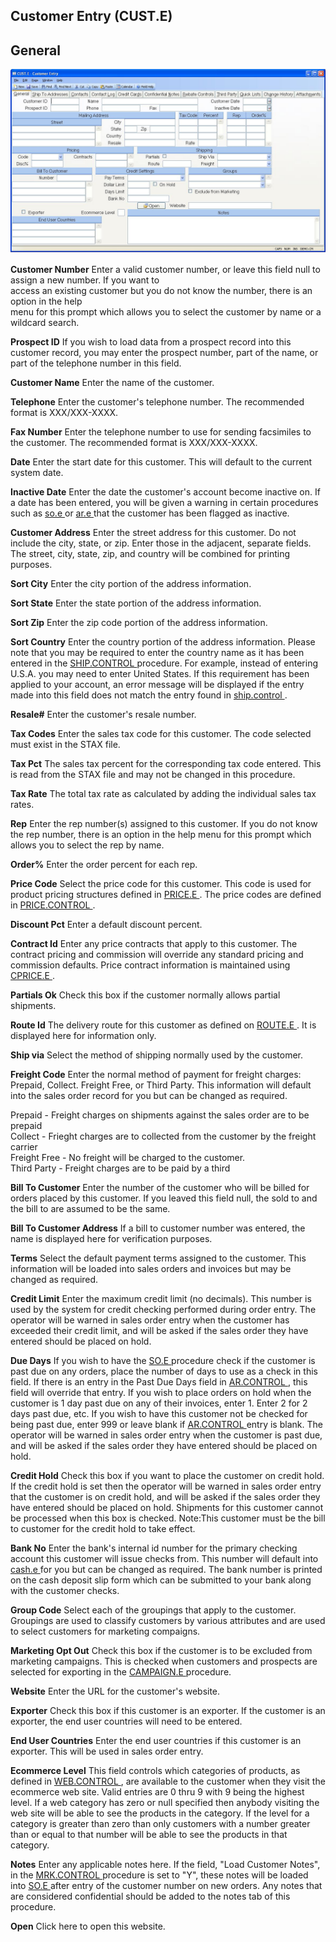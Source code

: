##  Customer Entry (CUST.E)

<PageHeader />

##  General

![](./CUST-E-1.jpg)

**Customer Number** Enter a valid customer number, or leave this field null to
assign a new number. If you want to  
access an existing customer but you do not know the number, there is an option
in the help  
menu for this prompt which allows you to select the customer by name or a
wildcard search.  
  
**Prospect ID** If you wish to load data from a prospect record into this
customer record, you may enter the prospect number, part of the name, or part
of the telephone number in this field.  
  
**Customer Name** Enter the name of the customer.  
  
**Telephone** Enter the customer's telephone number. The recommended format is
XXX/XXX-XXXX.  
  
**Fax Number** Enter the telephone number to use for sending facsimiles to the
customer. The recommended format is XXX/XXX-XXXX.  
  
**Date** Enter the start date for this customer. This will default to the
current system date.  
  
**Inactive Date** Enter the date the customer's account become inactive on. If a date has been entered, you will be given a warning in certain procedures such as [ so.e ](so-e/README.md) or [ ar.e ](../../../../../../../../rover/AP-OVERVIEW/AP-ENTRY/ACCT-CONTROL/ACCT-CONTROL-1/ar-e) that the customer has been flagged as inactive.   
  
**Customer Address** Enter the street address for this customer. Do not
include the city, state, or zip. Enter those in the adjacent, separate fields.
The street, city, state, zip, and country will be combined for printing
purposes.  
  
**Sort City** Enter the city portion of the address information.  
  
**Sort State** Enter the state portion of the address information.  
  
**Sort Zip** Enter the zip code portion of the address information.  
  
**Sort Country** Enter the country portion of the address information. Please note that you may be required to enter the country name as it has been entered in the [ SHIP.CONTROL ](../CUST-E-8/ship-control) procedure. For example, instead of entering U.S.A. you may need to enter United States. If this requirement has been applied to your account, an error message will be displayed if the entry made into this field does not match the entry found in [ ship.control ](ship-control/README.md) .   
  
**Resale#** Enter the customer's resale number.  
  
**Tax Codes** Enter the sales tax code for this customer. The code selected
must exist in the STAX file.  
  
**Tax Pct** The sales tax percent for the corresponding tax code entered. This
is read from the STAX file and may not be changed in this procedure.  
  
**Tax Rate** The total tax rate as calculated by adding the individual sales
tax rates.  
  
**Rep** Enter the rep number(s) assigned to this customer. If you do not know
the rep number, there is an option in the help menu for this prompt which
allows you to select the rep by name.  
  
**Order%** Enter the order percent for each rep.  
  
**Price Code** Select the price code for this customer. This code is used for product pricing structures defined in [ PRICE.E ](PRICE-E/README.md) . The price codes are defined in [ PRICE.CONTROL ](PRICE-CONTROL/README.md) .   
  
**Discount Pct** Enter a default discount percent.  
  
**Contract Id** Enter any price contracts that apply to this customer. The contract pricing and commission will override any standard pricing and commission defaults. Price contract information is maintained using [ CPRICE.E ](CPRICE-E/README.md) .   
  
**Partials Ok** Check this box if the customer normally allows partial
shipments.  
  
**Route Id** The delivery route for this customer as defined on [ ROUTE.E ](ROUTE-E/README.md) . It is displayed here for information only.   
  
**Ship via** Select the method of shipping normally used by the customer.  
  
**Freight Code** Enter the normal method of payment for freight charges:
Prepaid, Collect. Freight Free, or Third Party. This information will default
into the sales order record for you but can be changed as required.  
  
Prepaid - Freight charges on shipments against the sales order are to be
prepaid  
Collect - Frieght charges are to collected from the customer by the freight
carrier  
Freight Free - No freight will be charged to the customer.  
Third Party - Freight charges are to be paid by a third  
  
**Bill To Customer** Enter the number of the customer who will be billed for
orders placed by this customer. If you leaved this field null, the sold to and
the bill to are assumed to be the same.  
  
**Bill To Customer Address** If a bill to customer number was entered, the
name is displayed here for verification purposes.  
  
**Terms** Select the default payment terms assigned to the customer. This
information will be loaded into sales orders and invoices but may be changed
as required.  
  
**Credit Limit** Enter the maximum credit limit (no decimals). This number is
used by the system for credit checking performed during order entry. The
operator will be warned in sales order entry when the customer has exceeded
their credit limit, and will be asked if the sales order they have entered
should be placed on hold.  
  
**Due Days** If you wish to have the [ SO.E ](../../../../../../../../rover/AP-OVERVIEW/AP-ENTRY/AP-E/AP-E-1/CURRENCY-CONTROL/SO-E) procedure check if the customer is past due on any orders, place the number of days to use as a check in this field. If there is an entry in the Past Due Days field in [ AR.CONTROL ](../../../../../../../../rover/AP-OVERVIEW/AP-ENTRY/CHECKS-E4/AR-CONTROL) , this field will override that entry. If you wish to place orders on hold when the customer is 1 day past due on any of their invoices, enter 1. Enter 2 for 2 days past due, etc. If you wish to have this customer not be checked for being past due, enter 999 or leave blank if [ AR.CONTROL ](../../../../../../../../rover/AP-OVERVIEW/AP-ENTRY/CHECKS-E4/AR-CONTROL) entry is blank. The operator will be warned in sales order entry when the customer is past due, and will be asked if the sales order they have entered should be placed on hold.   
  
**Credit Hold** Check this box if you want to place the customer on credit
hold. If the credit hold is set then the operator will be warned in sales
order entry that the customer is on credit hold, and will be asked if the
sales order they have entered should be placed on hold. Shipments for this
customer cannot be processed when this box is checked. Note:This customer must
be the bill to customer for the credit hold to take effect.  
  
**Bank No** Enter the bank's internal id number for the primary checking account this customer will issue checks from. This number will default into [ cash.e ](../../../../../../../../rover/AP-OVERVIEW/AP-ENTRY/ACCT-CONTROL/ACCT-CONTROL-2/CASH-F1/cash-e) for you but can be changed as required. The bank number is printed on the cash deposit slip form which can be submitted to your bank along with the customer checks.   
  
**Group Code** Select each of the groupings that apply to the customer.
Groupings are used to classify customers by various attributes and are used to
select customers for marketing compaigns.  
  
**Marketing Opt Out** Check this box if the customer is to be excluded from marketing campaigns. This is checked when customers and prospects are selected for exporting in the [ CAMPAIGN.E ](CAMPAIGN-E/README.md) procedure.   
  
**Website** Enter the URL for the customer's website.  
  
**Exporter** Check this box if this customer is an exporter. If the customer
is an exporter, the end user countries will need to be entered.  
  
**End User Countries** Enter the end user countries if this customer is an
exporter. This will be used in sales order entry.  
  
**Ecommerce Level** This field controls which categories of products, as defined in [ WEB.CONTROL ](WEB-CONTROL/README.md) , are available to the customer when they visit the ecommerce web site. Valid entries are 0 thru 9 with 9 being the highest level. If a web category has zero or null specified then anybody visiting the web site will be able to see the products in the category. If the level for a category is greater than zero than only customers with a number greater than or equal to that number will be able to see the products in that category.   
  
**Notes** Enter any applicable notes here. If the field, "Load Customer Notes", in the [ MRK.CONTROL ](../../../../../../../../rover/AP-OVERVIEW/AP-ENTRY/AP-E/AP-E-1/CURRENCY-CONTROL/SO-E/MRK-CONTROL) procedure is set to "Y", these notes will be loaded into [ SO.E ](../../../../../../../../rover/AP-OVERVIEW/AP-ENTRY/AP-E/AP-E-1/CURRENCY-CONTROL/SO-E) after entry of the customer number on new orders. Any notes that are considered confidential should be added to the notes tab of this procedure.   
  
**Open** Click here to open this website.  
  
  
<badge text= "Version 8.10.57" vertical="middle" />

<PageFooter />